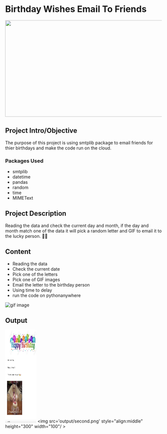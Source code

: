 # Birthday Wishes Email To Friends

<img src="https://thumbs.dreamstime.com/b/birthday-header-colored-balloons-confetti-explosion-colored-balloons-confetti-text-happy-birthday-white-113056426.jpg" alt="" width="800" height="311" />

## Project Intro/Objective

The purpose of this project is using smtplib package to email friends for thier birthdays and make the code run on the cloud.

### Packages Used
* smtplib
* datetime
* pandas
* random
* time
* MIMEText


## Project Description

Reading the data and check the current day and month, if the day and month match one of the data
it will pick a random letter and GIF to email it to the lucky person. 🥳🎉


## Content

- Reading the data
- Check the current date
- Pick one of the letters
- Pick one of GIF images
- Email the letter to the birthday person
- Using time to delay 
- run the code on pythonanywhere


 ![gif image](https://media.giphy.com/media/5sgUUvcbSmY12/giphy.gif)


## Output
<img src='output/first.png' style="align:middle" height="300" width="100" /> <img src='output/second.png' style="align:middle" height="300" width="100"/ >





